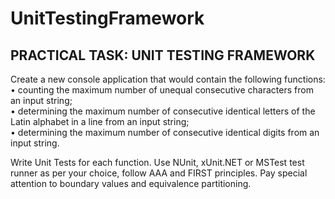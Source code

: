 # UnitTestingFramework

## PRACTICAL TASK: UNIT TESTING FRAMEWORK
Create a new console application that would contain the following functions:  
• counting the maximum number of unequal consecutive characters from an input string;  
• determining the maximum number of consecutive identical letters of the Latin alphabet in a line from an input string;  
• determining the maximum number of consecutive identical digits from an input string.  

Write Unit Tests for each function. Use NUnit, xUnit.NET or MSTest test runner as per your choice, follow AAA and FIRST principles. Pay special attention to boundary values and equivalence partitioning.